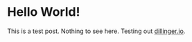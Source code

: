 Hello World!
=============

This is a test post. Nothing to see here. Testing out [dillinger.io](http://dillinger.io/).
